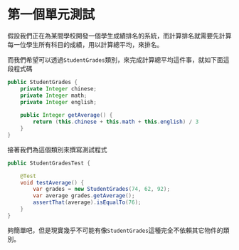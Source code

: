 # 第一個單元測試

假設我們正在為某間學校開發一個學生成績排名的系統，而計算排名就需要先計算每一位學生所有科目的成績，用以計算總平均，來排名。

而我們希望可以透過``StudentGrades``類別，來完成計算總平均這件事，就如下面這段程式碼
```Java
public StudentGrades {
    private Integer chinese;
    private Integer math;
    private Integer english;
    
    public Integer getAverage() {
        return (this.chinese + this.math + this.english) / 3
    }
}
```
接著我們為這個類別來撰寫測試程式
```Java
public StudentGradesTest {

    @Test
    void testAverage() {
        var grades = new StudentGrades(74, 62, 92);
        var average grades.getAverage();
        assertThat(average).isEqualTo(76);
    }
}
```
夠簡單吧，但是現實幾乎不可能有像``StudentGrades``這種完全不依賴其它物件的類別。